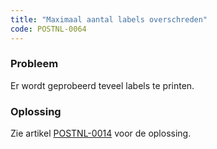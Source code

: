 ```yaml
---
title: "Maximaal aantal labels overschreden"
code: POSTNL-0064
---
```

### Probleem

Er wordt geprobeerd teveel labels te printen.

### Oplossing

Zie artikel [POSTNL-0014](/display/SDPOSTNL/%5BPOSTNL-0014%5D+Maximaal+aantal+labels) voor de oplossing.
